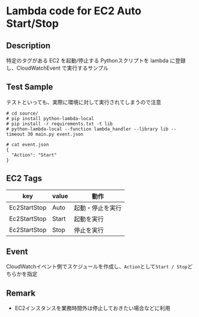 # Lambda code for EC2 Auto Start/Stop

## Description
特定のタグがある EC2 を起動/停止する Pythonスクリプトを lambda に登録し、CloudWatchEvent で実行するサンプル

## Test Sample
テストといっても、実際に環境に対して実行されてしまうので注意
```
# cd source/
# pip install python-lambda-local
# pip install -r requirements.txt -t lib
# python-lambda-local --function lambda_handler --library lib --timeout 30 main.py event.json
```
```
# cat event.json
{
  "Action": "Start"
}
```

## EC2 Tags
|key  |value  |動作  |
|---|---|---|
|Ec2StartStop  |Auto  |起動・停止を実行  |
|Ec2StartStop  |Start  |起動を実行  |
|Ec2StartStop  |Stop  |停止を実行  |

## Event
CloudWatchイベント側でスケジュールを作成し、`Action`として`Start / Stop`どちらかを指定

## Remark
* EC2インスタンスを業務時間外は停止しておきたい場合などに利用